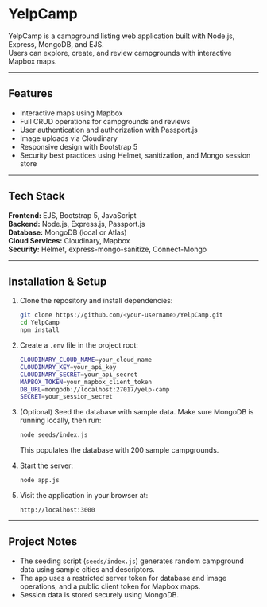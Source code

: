 # YelpCamp

YelpCamp is a campground listing web application built with Node.js, Express, MongoDB, and EJS.  
Users can explore, create, and review campgrounds with interactive Mapbox maps.

---

## Features

- Interactive maps using Mapbox  
- Full CRUD operations for campgrounds and reviews  
- User authentication and authorization with Passport.js  
- Image uploads via Cloudinary  
- Responsive design with Bootstrap 5  
- Security best practices using Helmet, sanitization, and Mongo session store

---

## Tech Stack

**Frontend:** EJS, Bootstrap 5, JavaScript  
**Backend:** Node.js, Express.js, Passport.js  
**Database:** MongoDB (local or Atlas)  
**Cloud Services:** Cloudinary, Mapbox  
**Security:** Helmet, express-mongo-sanitize, Connect-Mongo  

---

## Installation & Setup

1. Clone the repository and install dependencies:

   ```bash
   git clone https://github.com/<your-username>/YelpCamp.git
   cd YelpCamp
   npm install
   ```

2. Create a `.env` file in the project root:

   ```bash
   CLOUDINARY_CLOUD_NAME=your_cloud_name
   CLOUDINARY_KEY=your_api_key
   CLOUDINARY_SECRET=your_api_secret
   MAPBOX_TOKEN=your_mapbox_client_token
   DB_URL=mongodb://localhost:27017/yelp-camp
   SECRET=your_session_secret
   ```

3. (Optional) Seed the database with sample data. Make sure MongoDB is running locally, then run:

   ```bash
   node seeds/index.js
   ```

   This populates the database with 200 sample campgrounds.

4. Start the server:

   ```bash
   node app.js
   ```

5. Visit the application in your browser at:

   ```
   http://localhost:3000
   ```

---

## Project Notes

- The seeding script (`seeds/index.js`) generates random campground data using sample cities and descriptors.  
- The app uses a restricted server token for database and image operations, and a public client token for Mapbox maps.  
- Session data is stored securely using MongoDB.  


